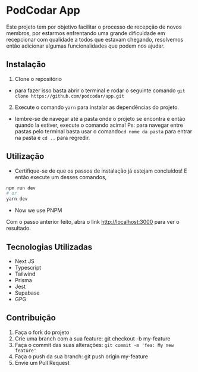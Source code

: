 # PodCodar App

Este projeto tem por objetivo facilitar o processo de recepção de novos membros, por estarmos enfrentando uma grande dificuldade em recepcionar com qualidade a todos que estavam chegando, resolvemos então adicionar algumas funcionalidades que podem nos ajudar.

## Instalação

1. Clone o repositório

- para fazer isso basta abrir o terminal e rodar o seguinte comando `git clone https://github.com/podcodar/app.git`

2. Execute o comando `yarn` para instalar as dependências do projeto.

- lembre-se de navegar até a pasta onde o projeto se encontra e então quando la estiver, execute o comando acima! Ps: para navegar entre pastas pelo terminal basta usar o comando`cd nome da pasta` para entrar na pasta e `cd ..` para regredir.

## Utilização

- Certifique-se de que os passos de instalação já estejam concluídos! E então execute um desses comandos,

```bash
npm run dev
# or
yarn dev
```

- Now we use PNPM

Com o passo anterior feito, abra o link [http://localhost:3000](http://localhost:3000) para ver o resultado.

## Tecnologias Utilizadas

- Next JS
- Typescript
- Tailwind
- Prisma
- Jest
- Supabase
- GPG

## Contribuição

1. Faça o fork do projeto
2. Crie uma branch com a sua feature: git checkout -b my-feature
3. Faça o commit das suas alterações: `git commit -m 'fea: My new feature'`
4. Faça o push da sua branch: git push origin my-feature
5. Envie um Pull Request
